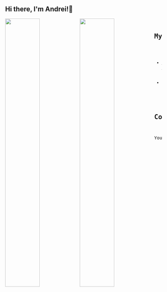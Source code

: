 ## Hi there, I'm Andrei!👋
<img align="left" width="47%" src="https://github-readme-stats.vercel.app/api?username=soacm&count_private=true&show_icons=true&theme=tokyonight"/> 
<img align="left" width="47%" src="https://github-readme-stats.vercel.app/api/top-langs/?username=soacm&layout=compact&theme=tokyonight"/>
<pre>

## My Projects
* <a href="https://project1-production-daee.up.railway.app/" rel="nofollow">My Futures Monitor</a>, a web application that monitors the price of the major stock indices from the USA and Europe
* My COTindex, a Web API currently under development that analyses the Commitment of Traders data from the CFTC

## Contact me
You can reach me at andreisovidiu@gmail.com
